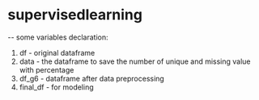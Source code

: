 # supervisedlearning
-- some variables declaration:
1. df - original dataframe
2. data - the dataframe to save the number of unique and missing value with percentage
3. df_g6 - dataframe after data preprocessing
4. final_df - for modeling
